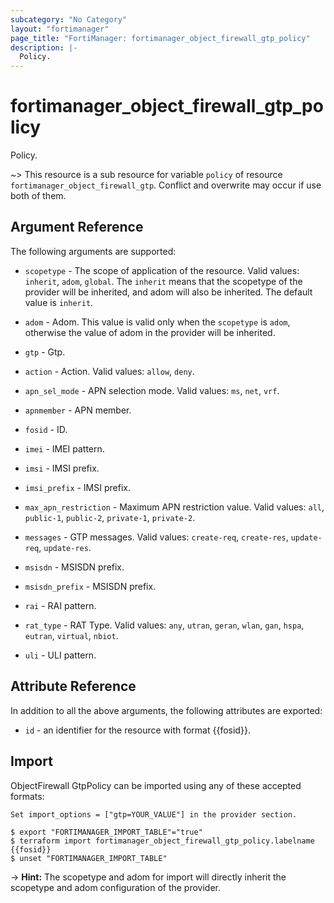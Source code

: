 ```yaml
---
subcategory: "No Category"
layout: "fortimanager"
page_title: "FortiManager: fortimanager_object_firewall_gtp_policy"
description: |-
  Policy.
---
```


# fortimanager_object_firewall_gtp_policy
Policy.

~> This resource is a sub resource for variable `policy` of resource `fortimanager_object_firewall_gtp`. Conflict and overwrite may occur if use both of them.



## Argument Reference


The following arguments are supported:

* `scopetype` - The scope of application of the resource. Valid values: `inherit`, `adom`, `global`. The `inherit` means that the scopetype of the provider will be inherited, and adom will also be inherited. The default value is `inherit`.
* `adom` - Adom. This value is valid only when the `scopetype` is `adom`, otherwise the value of adom in the provider will be inherited.
* `gtp` - Gtp.

* `action` - Action. Valid values: `allow`, `deny`.

* `apn_sel_mode` - APN selection mode. Valid values: `ms`, `net`, `vrf`.

* `apnmember` - APN member.
* `fosid` - ID.
* `imei` - IMEI pattern.
* `imsi` - IMSI prefix.
* `imsi_prefix` - IMSI prefix.
* `max_apn_restriction` - Maximum APN restriction value. Valid values: `all`, `public-1`, `public-2`, `private-1`, `private-2`.

* `messages` - GTP messages. Valid values: `create-req`, `create-res`, `update-req`, `update-res`.

* `msisdn` - MSISDN prefix.
* `msisdn_prefix` - MSISDN prefix.
* `rai` - RAI pattern.
* `rat_type` - RAT Type. Valid values: `any`, `utran`, `geran`, `wlan`, `gan`, `hspa`, `eutran`, `virtual`, `nbiot`.

* `uli` - ULI pattern.


## Attribute Reference

In addition to all the above arguments, the following attributes are exported:
* `id` - an identifier for the resource with format {{fosid}}.

## Import

ObjectFirewall GtpPolicy can be imported using any of these accepted formats:
```
Set import_options = ["gtp=YOUR_VALUE"] in the provider section.

$ export "FORTIMANAGER_IMPORT_TABLE"="true"
$ terraform import fortimanager_object_firewall_gtp_policy.labelname {{fosid}}
$ unset "FORTIMANAGER_IMPORT_TABLE"
```
-> **Hint:** The scopetype and adom for import will directly inherit the scopetype and adom configuration of the provider.
